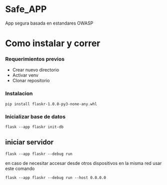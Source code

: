 # Safe_APP
App segura basada en estandares OWASP

# Como instalar y correr

### Requerimientos previos

- Crear nuevo directorio
- Activar venv
- Clonar repositorio

### Instalacion

```pip install flaskr-1.0.0-py3-none-any.whl```

### Inicializar base de datos

```flask --app flaskr init-db```

## iniciar servidor

```flask --app flaskr --debug run```

en caso de necesitar accesar desde otros dispositivos en la misma red usar este comando

```flask --app flaskr --debug run --host 0.0.0.0```

